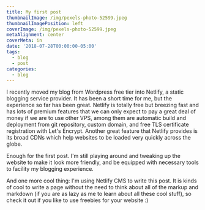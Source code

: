 ```yaml
---
title: My first post
thumbnailImage: /img/pexels-photo-52599.jpeg
thumbnailImagePosition: left
coverImage: /img/pexels-photo-52599.jpeg
metaAlignment: center
coverMeta: in
date: '2018-07-28T00:00:00-05:00'
tags:
  - blog
  - post
categories:
  - blog
---
```

I recently moved my blog from Wordpress free tier into Netlify, a static blogging service provider. It has been a short time for me, but the experience so far has been great. Netlify is totally free but breezing fast and has lots of premium features that we can only expect to pay a great deal of money if we are to use other VPS, among them are automatic build and deployment from git repository, custom domain, and free TLS certificate registration with Let's Encrypt. Another great feature that Netlify provides is its broad CDNs which help websites to be loaded very quickly across the globe.

Enough for the first post. I'm still playing around and tweaking up the website to make it look more friendly, and be equipped with necessary tools to facility my blogging experience.

And one more cool thing: I'm using Netlify CMS to write this post. It is kinds of cool to write a page without the need to think about all of the markup and markdown (if you are as lazy as me to learn about all these cool stuff), so check it out if you like to use freebies for your website :)
